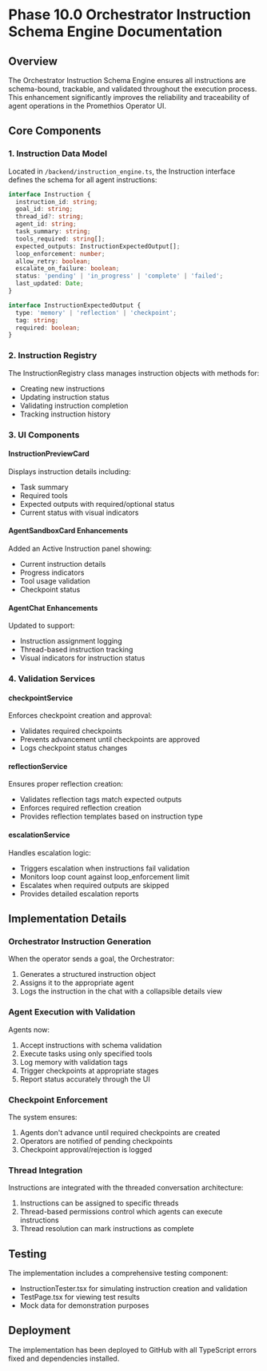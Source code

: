 # Phase 10.0 Orchestrator Instruction Schema Engine Documentation

## Overview

The Orchestrator Instruction Schema Engine ensures all instructions are schema-bound, trackable, and validated throughout the execution process. This enhancement significantly improves the reliability and traceability of agent operations in the Promethios Operator UI.

## Core Components

### 1. Instruction Data Model

Located in `/backend/instruction_engine.ts`, the Instruction interface defines the schema for all agent instructions:

```typescript
interface Instruction {
  instruction_id: string;
  goal_id: string;
  thread_id?: string;
  agent_id: string;
  task_summary: string;
  tools_required: string[];
  expected_outputs: InstructionExpectedOutput[];
  loop_enforcement: number;
  allow_retry: boolean;
  escalate_on_failure: boolean;
  status: 'pending' | 'in_progress' | 'complete' | 'failed';
  last_updated: Date;
}

interface InstructionExpectedOutput {
  type: 'memory' | 'reflection' | 'checkpoint';
  tag: string;
  required: boolean;
}
```

### 2. Instruction Registry

The InstructionRegistry class manages instruction objects with methods for:

- Creating new instructions
- Updating instruction status
- Validating instruction completion
- Tracking instruction history

### 3. UI Components

#### InstructionPreviewCard

Displays instruction details including:

- Task summary
- Required tools
- Expected outputs with required/optional status
- Current status with visual indicators

#### AgentSandboxCard Enhancements

Added an Active Instruction panel showing:

- Current instruction details
- Progress indicators
- Tool usage validation
- Checkpoint status

#### AgentChat Enhancements

Updated to support:

- Instruction assignment logging
- Thread-based instruction tracking
- Visual indicators for instruction status

### 4. Validation Services

#### checkpointService

Enforces checkpoint creation and approval:

- Validates required checkpoints
- Prevents advancement until checkpoints are approved
- Logs checkpoint status changes

#### reflectionService

Ensures proper reflection creation:

- Validates reflection tags match expected outputs
- Enforces required reflection creation
- Provides reflection templates based on instruction type

#### escalationService

Handles escalation logic:

- Triggers escalation when instructions fail validation
- Monitors loop count against loop_enforcement limit
- Escalates when required outputs are skipped
- Provides detailed escalation reports

## Implementation Details

### Orchestrator Instruction Generation

When the operator sends a goal, the Orchestrator:

1. Generates a structured instruction object
2. Assigns it to the appropriate agent
3. Logs the instruction in the chat with a collapsible details view

### Agent Execution with Validation

Agents now:

1. Accept instructions with schema validation
2. Execute tasks using only specified tools
3. Log memory with validation tags
4. Trigger checkpoints at appropriate stages
5. Report status accurately through the UI

### Checkpoint Enforcement

The system ensures:

1. Agents don't advance until required checkpoints are created
2. Operators are notified of pending checkpoints
3. Checkpoint approval/rejection is logged

### Thread Integration

Instructions are integrated with the threaded conversation architecture:

1. Instructions can be assigned to specific threads
2. Thread-based permissions control which agents can execute instructions
3. Thread resolution can mark instructions as complete

## Testing

The implementation includes a comprehensive testing component:

- InstructionTester.tsx for simulating instruction creation and validation
- TestPage.tsx for viewing test results
- Mock data for demonstration purposes

## Deployment

The implementation has been deployed to GitHub with all TypeScript errors fixed and dependencies installed.
